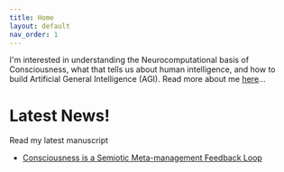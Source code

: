 ```yaml
---
title: Home
layout: default
nav_order: 1
---
```


I'm interested in understanding the Neurocomputational basis of Consciousness, what that tells us about human intelligence, and how to build Artificial General Intelligence (AGI). Read more about me [here](about)...

# Latest News!

Read my latest manuscript
* [Consciousness is a Semiotic Meta-management Feedback Loop](https://github.com/toaomalkster/conscious-calculator/wiki/Consciousness-is-a-Semiotic-Meta-management-Feedback-Loop)